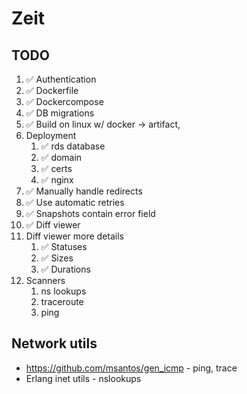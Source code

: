 # Zeit

## TODO

1. ✅ Authentication
2. ✅ Dockerfile
3. ✅ Dockercompose
4. ✅ DB migrations
5. ✅ Build on linux w/ docker -> artifact,
6. Deployment
   1. ✅ rds database
   2. ✅ domain
   3. ✅ certs
   4. ✅ nginx
7. ✅ Manually handle redirects
8. ✅ Use automatic retries
9.  ✅ Snapshots contain error field
10. ✅ Diff viewer
11. Diff viewer more details
    1. ✅ Statuses
    2. ✅ Sizes
    3. ✅ Durations
12. Scanners
    1.  ns lookups
    2.  traceroute
    3.  ping

## Network utils

* https://github.com/msantos/gen_icmp - ping, trace
* Erlang inet utils - nslookups
